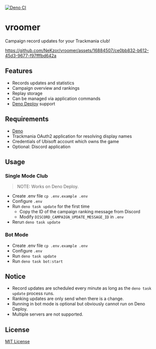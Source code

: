 [![Deno CI](https://github.com/NeKzor/vroomer/actions/workflows/deno.yml/badge.svg)](https://github.com/NeKzor/vroomer/actions/workflows/deno.yml)

# vroomer

Campaign record updates for your Trackmania club!

https://github.com/NeKzor/vroomer/assets/16884507/ce0bb832-b612-45d3-9677-f97fffbd642a

## Features

- Records updates and statistics
- Campaign overview and rankings
- Replay storage
- Can be managed via application commands
- [Deno Deploy](https://deno.com/deploy) support

## Requirements

- [Deno](https://deno.com)
- Trackmania OAuth2 application for resolving display names
- Credentials of Ubisoft account which owns the game
- Optional: Discord application

## Usage

### Single Mode Club

> NOTE: Works on Deno Deploy.

- Create .env file `cp .env.example .env`
- Configure `.env`
- Run `deno task update` for the first time
  - Copy the ID of the campaign ranking message from Discord
  - Modify `DISCORD_CAMPAIGN_UPDATE_MESSAGE_ID` in `.env`
- Rerun `deno task update`

### Bot Mode

- Create .env file `cp .env.example .env`
- Configure `.env`
- Run `deno task update`
- Run `deno task bot:start`

## Notice

- Record updates are scheduled every minute as long as the `deno task update` process runs.
- Ranking updates are only send when there is a change.
- Running in bot mode is optional but obviously cannot run on Deno Deploy.
- Multiple servers are not supported.

## License

[MIT License](./LICENSE)
